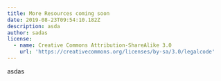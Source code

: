 ```yaml
---
title: More Resources coming soon
date: 2019-08-23T09:54:10.182Z
description: asda
author: sadas
license:
  - name: Creative Commons Attribution-ShareAlike 3.0
    url: 'https://creativecommons.org/licenses/by-sa/3.0/legalcode'
---
```

asdas
